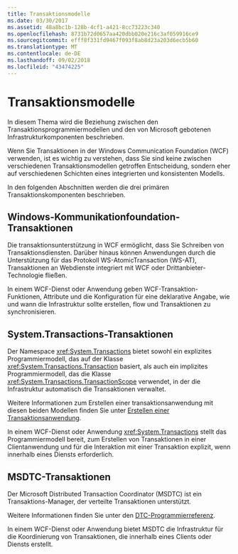 ```yaml
---
title: Transaktionsmodelle
ms.date: 03/30/2017
ms.assetid: 48a8bc1b-128b-4cf1-a421-8cc73223c340
ms.openlocfilehash: 8731b72d0657aa420dbb020e216c3af059916ce9
ms.sourcegitcommit: efff8f331fd9467f093f8ab8d23a203d6ecb5b60
ms.translationtype: MT
ms.contentlocale: de-DE
ms.lasthandoff: 09/02/2018
ms.locfileid: "43474225"
---
```

# <a name="transaction-models"></a>Transaktionsmodelle
In diesem Thema wird die Beziehung zwischen den Transaktionsprogrammiermodellen und den von Microsoft gebotenen Infrastrukturkomponenten beschrieben.  
  
 Wenn Sie Transaktionen in der Windows Communication Foundation (WCF) verwenden, ist es wichtig zu verstehen, dass Sie sind keine zwischen verschiedenen Transaktionsmodellen getroffen Entscheidung, sondern eher auf verschiedenen Schichten eines integrierten und konsistenten Modells.  
  
 In den folgenden Abschnitten werden die drei primären Transaktionskomponenten beschrieben.  
  
## <a name="windows-communication-foundation-transactions"></a>Windows-Kommunikationfoundation-Transaktionen  
 Die transaktionsunterstützung in WCF ermöglicht, dass Sie Schreiben von Transaktionsdiensten. Darüber hinaus können Anwendungen durch die Unterstützung für das Protokoll WS-AtomicTransaction (WS-AT), Transaktionen an Webdienste integriert mit WCF oder Drittanbieter-Technologie fließen.  
  
 In einem WCF-Dienst oder Anwendung geben WCF-Transaktion-Funktionen, Attribute und die Konfiguration für eine deklarative Angabe, wie und wann die Infrastruktur sollte erstellen, flow und Transaktionen zu synchronisieren.  
  
## <a name="systemtransactions-transactions"></a>System.Transactions-Transaktionen  
 Der Namespace <xref:System.Transactions> bietet sowohl ein explizites Programmiermodell, das auf der Klasse <xref:System.Transactions.Transaction> basiert, als auch ein implizites Programmiermodell, das die Klasse <xref:System.Transactions.TransactionScope> verwendet, in der die Infrastruktur automatisch die Transaktionen verwaltet.  
  
 Weitere Informationen zum Erstellen einer transaktionsanwendung mit diesen beiden Modellen finden Sie unter [Erstellen einer Transaktionsanwendung](https://go.microsoft.com/fwlink/?LinkId=94947).  
  
 In einem WCF-Dienst oder Anwendung <xref:System.Transactions> stellt das Programmiermodell bereit, zum Erstellen von Transaktionen in einer Clientanwendung und für die Interaktion mit einer Transaktion explizit, wenn innerhalb eines Diensts erforderlich.  
  
## <a name="msdtc-transactions"></a>MSDTC-Transaktionen  
 Der Microsoft Distributed Transaction Coordinator (MSDTC) ist ein Transaktions-Manager, der verteilte Transaktionen unterstützt.  
  
 Weitere Informationen finden Sie unter den [DTC-Programmierreferenz](https://go.microsoft.com/fwlink/?LinkId=94948).  
  
 In einem WCF-Dienst oder Anwendung bietet MSDTC die Infrastruktur für die Koordinierung von Transaktionen, die innerhalb eines Clients oder Diensts erstellt.
